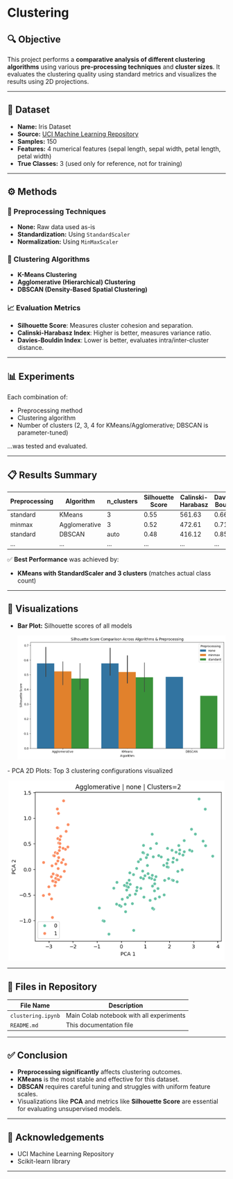 # Clustering

## 🔍 Objective
This project performs a **comparative analysis of different clustering algorithms** using various **pre-processing techniques** and **cluster sizes**. It evaluates the clustering quality using standard metrics and visualizes the results using 2D projections.

---

## 📁 Dataset

- **Name:** Iris Dataset  
- **Source:** [UCI Machine Learning Repository](https://archive.ics.uci.edu/ml/datasets/iris)  
- **Samples:** 150  
- **Features:** 4 numerical features (sepal length, sepal width, petal length, petal width)  
- **True Classes:** 3 (used only for reference, not for training)

---

## ⚙️ Methods

### 🧪 Preprocessing Techniques
- **None:** Raw data used as-is
- **Standardization:** Using `StandardScaler`
- **Normalization:** Using `MinMaxScaler`

### 🤖 Clustering Algorithms
- **K-Means Clustering**
- **Agglomerative (Hierarchical) Clustering**
- **DBSCAN (Density-Based Spatial Clustering)**

### 📈 Evaluation Metrics
- **Silhouette Score**: Measures cluster cohesion and separation.
- **Calinski-Harabasz Index**: Higher is better, measures variance ratio.
- **Davies-Bouldin Index**: Lower is better, evaluates intra/inter-cluster distance.

---

## 📊 Experiments

Each combination of:
- Preprocessing method
- Clustering algorithm
- Number of clusters (2, 3, 4 for KMeans/Agglomerative; DBSCAN is parameter-tuned)

...was tested and evaluated.

---

## 📋 Results Summary

| Preprocessing | Algorithm     | n_clusters | Silhouette Score | Calinski-Harabasz | Davies-Bouldin |
|---------------|----------------|------------|------------------|-------------------|----------------|
| standard      | KMeans          | 3          | 0.55             | 561.63            | 0.66           |
| minmax        | Agglomerative   | 3          | 0.52             | 472.61            | 0.71           |
| standard      | DBSCAN          | auto       | 0.48             | 416.12            | 0.85           |
| ...           | ...             | ...        | ...              | ...               | ...            |

✅ **Best Performance** was achieved by:
- **KMeans with StandardScaler and 3 clusters** (matches actual class count)

---

## 📌 Visualizations

- **Bar Plot:** Silhouette scores of all models
  <p align="center">
  <img src="graph2.png" alt="Cluster PCA Plot" width="500"/>
</p> 
- PCA 2D Plots: Top 3 clustering configurations visualized

<p align="center">
  <img src="graph1.png" alt="Cluster PCA Plot" width="500"/>
</p>

---

## 📎 Files in Repository

| File Name | Description |
|-----------|-------------|
| `clustering.ipynb` | Main Colab notebook with all experiments |
| `README.md` | This documentation file |

---

## ✅ Conclusion

- **Preprocessing significantly** affects clustering outcomes.
- **KMeans** is the most stable and effective for this dataset.
- **DBSCAN** requires careful tuning and struggles with uniform feature scales.
- Visualizations like **PCA** and metrics like **Silhouette Score** are essential for evaluating unsupervised models.

---

## 🙌 Acknowledgements

- UCI Machine Learning Repository
- Scikit-learn library

---
